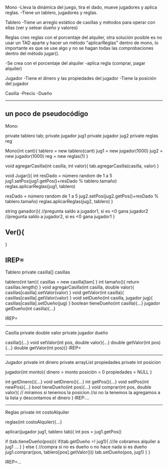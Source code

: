 Mono
-Lleva la dinámica del juego, tira el dado, mueve jugadores y aplica reglas.
-Tiene un tablero, jugadores y reglas.

Tablero
-Tiene un arreglo estático de casillas y métodos para operar con ellas (ver y setear dueño y valores)

Reglas
creo reglas con el porcentaje del alquiler, otra solución posible es no usar un TAD aparte y hacer un método "aplicarReglas" dentro de mono, lo importante es que se use algo y no se hagan todas las comprobaciones dentro del método jugar().

-Se crea con el porcentaje del alquiler
-aplica regla (comprar, pagar alquiler)

Jugador
-Tiene el dinero y las propiedades del jugador
-Tiene la posición del jugador

Casilla
-Precio
-Dueño

--------------
un poco de pseudocódigo
--------------
Mono:

private tablero tab;
private jugador jug1
private jugador jug2
private reglas reg

Mono(int cant){
   tablero = new tablero(cant)
   jug1 = new jugador(1000) 
   jug2 = new jugador(1000)
   reg = new reglas(1) 
}

void agregarCasilla(int casilla, int valor){
  tab.agregarCasilla(casilla, valor)
}

void Jugar(){
   int resDado = número random de 1 a 5
   jug1.setPos(jug1.getPos()+resDado % tablero.tamaño)
   reglas.aplicarReglas(jug1, tablero)

   resDado = número random de 1 a 5
   jug2.setPos(jug2.getPos()+resDado % tablero.tamaño)
   reglas.aplicarReglas(jug2, tablero)
}

string ganador(){
//pregunta saldo a jugador1, si es <0 gana jugador2
//pregunta saldo a jugador2, si es <0 gana jugador1
}

Ver(){
---
}

IREP= 
--------------
Tablero
private casilla[] casillas

tablero(int tam){
  casillas = new casilla[tam]
}
int tamaño(){
  return casillas.length()
}
void agregarCasilla(int casilla, double valor){
  casillas[casilla].setValor(valor)
}
void getValor(int casilla){
  casillas[casilla].getValor(valor)
}
void setDueño(int casilla, jugador jug){
  casillas[casilla].setDueño(jug)
}
boolean tieneDueño(int casilla){...}
jugador getDueño(int casilla){...}

IREP= 

--------------
Casilla
private double valor
private jugador dueño

casilla(){...}
void setValor(int pos, double valor){...}
double getValor(int pos){...}
double getValor(int pos){}
IREP= 

--------------
Jugador
private int dinero
private arrayList<int> propiedades
private int posicion

jugador(int monto){
   dinero = monto
   posición = 0
   propiedades = NULL
}

int getDinero(){...}
void setDinero(){...}
int getPos(){...}
void setPos(int newPos){...}
bool tieneDueño(int pos){...}
void comprar(int pos, double valor){
   // miramos si tenemos la posicion
   //si no la tenemos la agregamos a la lista y descontamos el dinero
}
IREP:...

--------------
Reglas
private int costoAlquiler

reglas(int costoAlquiler){...}

aplicar(jugador jug1, tablero tab){
int pos = jug1.getPos()

if (tab.tieneDueño(pos)){
   if(tab.getDueño =! jug1){ ///le cobramos alquiler a jug1
      ... 
      }
}
else { //compra si no es dueño o no hace nada si es dueño
   jug1.comprar(pos, tablero[pos].getValor()))
   tab.setDueño(pos, jug1)
   }
}

IREP=...

